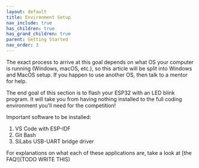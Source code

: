```yaml
---
layout: default
title: Environment Setup
nav_include: true
has_children: true
has_grand_children: true
parent: Getting Started
nav_order: 3
---
```


The exact process to arrive at this goal depends on what OS your computer is running (Windows, macOS, etc.), so this article will be split into Windows and MacOS setup. If you happen to use another OS, then talk to a mentor for help.

The end goal of this section is to flash your ESP32 with an LED blink program. It will take you from having nothing installed to the full coding environment you'll need for the competition!  

Important software to be installed:
1. VS Code with ESP-IDF
1. Git Bash
1. SiLabs USB-UART bridge driver

For explanations on what each of these applications are, take a look at [the FAQ!](TODO WRITE THIS)

